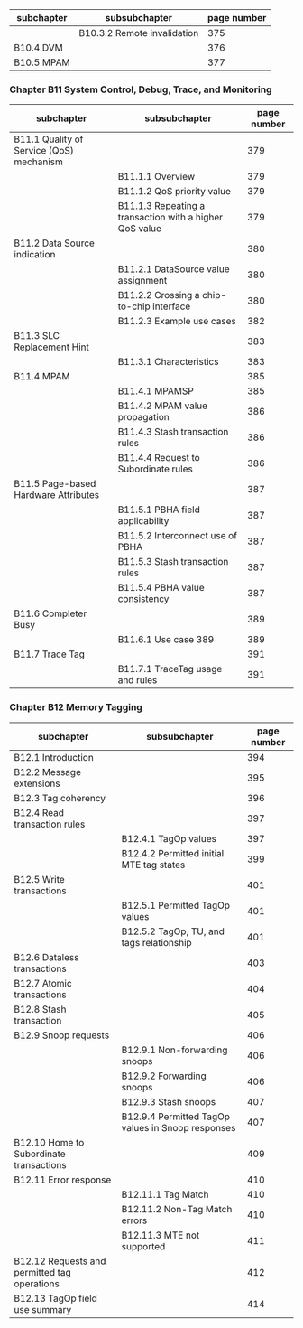 


| subchapter | subsubchapter               | page number |
|------------|-----------------------------|-------------|
|            | B10.3.2 Remote invalidation | 375         |
| B10.4 DVM  |                             | 376         |
| B10.5 MPAM |                             | 377         |

### Chapter B11 System Control, Debug, Trace, and Monitoring

| subchapter                               | subsubchapter                                           | page number |
|------------------------------------------|---------------------------------------------------------|-------------|
| B11.1 Quality of Service (QoS) mechanism |                                                         | 379         |
|                                          | B11.1.1 Overview                                        | 379         |
|                                          | B11.1.2 QoS priority value                              | 379         |
|                                          | B11.1.3 Repeating a transaction with a higher QoS value | 379         |
| B11.2 Data Source indication             |                                                         | 380         |
|                                          | B11.2.1 DataSource value assignment                     | 380         |
|                                          | B11.2.2 Crossing a chip-to-chip interface               | 380         |
|                                          | B11.2.3 Example use cases                               | 382         |
| B11.3 SLC Replacement Hint               |                                                         | 383         |
|                                          | B11.3.1 Characteristics                                 | 383         |
| B11.4 MPAM                               |                                                         | 385         |
|                                          | B11.4.1 MPAMSP                                          | 385         |
|                                          | B11.4.2 MPAM value propagation                          | 386         |
|                                          | B11.4.3 Stash transaction rules                         | 386         |
|                                          | B11.4.4 Request to Subordinate rules                    | 386         |
| B11.5 Page-based Hardware Attributes     |                                                         | 387         |
|                                          | B11.5.1 PBHA field applicability                        | 387         |
|                                          | B11.5.2 Interconnect use of PBHA                        | 387         |
|                                          | B11.5.3 Stash transaction rules                         | 387         |
|                                          | B11.5.4 PBHA value consistency                          | 387         |
| B11.6 Completer Busy                     |                                                         | 389         |
|                                          | B11.6.1 Use case 389                                    | 389         |
| B11.7 Trace Tag                          |                                                         | 391         |
|                                          | B11.7.1 TraceTag usage and rules                        | 391         |

### Chapter B12 Memory Tagging

| subchapter                                   | subsubchapter                                     | page number |
|----------------------------------------------|---------------------------------------------------|-------------|
| B12.1 Introduction                           |                                                   | 394         |
| B12.2 Message extensions                     |                                                   | 395         |
| B12.3 Tag coherency                          |                                                   | 396         |
| B12.4   Read transaction rules               |                                                   | 397         |
|                                              | B12.4.1 TagOp values                              | 397         |
|                                              | B12.4.2 Permitted initial MTE tag states          | 399         |
| B12.5 Write transactions                     |                                                   | 401         |
|                                              | B12.5.1 Permitted TagOp values                    | 401         |
|                                              | B12.5.2 TagOp, TU, and tags relationship          | 401         |
| B12.6 Dataless transactions                  |                                                   | 403         |
| B12.7 Atomic transactions                    |                                                   | 404         |
| B12.8 Stash transaction                      |                                                   | 405         |
| B12.9 Snoop requests                         |                                                   | 406         |
|                                              | B12.9.1 Non-forwarding snoops                     | 406         |
|                                              | B12.9.2 Forwarding snoops                         | 406         |
|                                              | B12.9.3 Stash snoops                              | 407         |
|                                              | B12.9.4 Permitted TagOp values in Snoop responses | 407         |
| B12.10 Home to Subordinate transactions      |                                                   | 409         |
| B12.11 Error response                        |                                                   | 410         |
|                                              | B12.11.1 Tag Match                                | 410         |
|                                              | B12.11.2 Non-Tag Match errors                     | 410         |
|                                              | B12.11.3 MTE not supported                        | 411         |
| B12.12 Requests and permitted tag operations |                                                   | 412         |
| B12.13 TagOp field use summary               |                                                   | 414         |